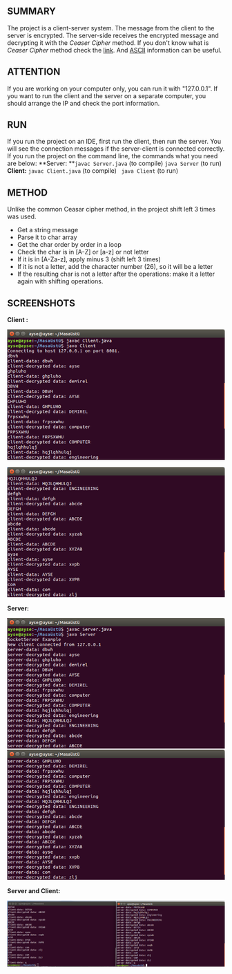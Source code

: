 ## SUMMARY
The project is a client-server system. The message from the client to the server is encrypted. The server-side receives the encrypted message and decrypting it with the *Ceaser Cipher* method. If you don't know what is *Ceaser Cipher* method check the [link](https://www.geeksforgeeks.org/caesar-cipher-in-cryptography/). And [ASCII](https://simple.wikipedia.org/wiki/ASCII) information can be useful.

## ATTENTION
If you are working on your computer only, you can run it with "127.0.0.1". If you want to run the client and the server on a separate computer, you should arrange the IP and check the port information.

## RUN
If you run the project on an IDE, first run the client, then run the server. You will see the connection messages if the server-client is connected correctly. 
If you run the project on the command line, the commands what you need are below:
**Server: **``javac Server.java`` (to compile)
              ``java Server`` (to run)
**Client:** ``javac Client.java`` (to compile)
              `` java Client`` (to run)

## METHOD
Unlike the common Ceasar cipher method, in the project shift left 3 times was used. 

- Get a string message
- Parse it to char array
- Get the char order by order in a loop
- Check the char is in [A-Z] or [a-z] or not letter
- If it is in [A-Za-z], apply minus 3 (shift left 3 times) 
- If it is not a letter, add the character number (26), so it will be a letter
- If the resulting char is not a letter after the operations: make it a letter again with shifting operations.

## SCREENSHOTS

**Client :**



![client_1](img/1.png)

![client_2](img/2.png)

**Server:**

![Server](img/3.png)
![Server_2](img/4.png)

**Server and Client:**

![server_client](img/5.png)
